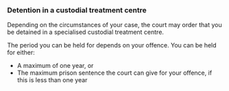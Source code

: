###  **Detention in a custodial treatment centre**

Depending on the circumstances of your case, the court may order that you be
detained in a specialised custodial treatment centre.

The period you can be held for depends on your offence. You can be held for
either:

  * A maximum of one year, or 
  * The maximum prison sentence the court can give for your offence, if this is less than one year 
